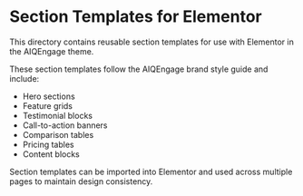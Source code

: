 # Section Templates for Elementor

This directory contains reusable section templates for use with Elementor in the AIQEngage theme.

These section templates follow the AIQEngage brand style guide and include:

- Hero sections
- Feature grids
- Testimonial blocks
- Call-to-action banners
- Comparison tables
- Pricing tables
- Content blocks

Section templates can be imported into Elementor and used across multiple pages to maintain design consistency.
